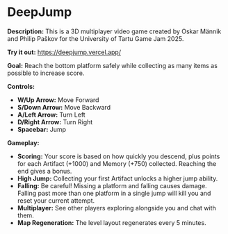 # DeepJump

**Description:**
This is a 3D multiplayer video game created by Oskar Männik and Philip Paškov for the University of Tartu Game Jam 2025.

**Try it out:**
https://deepjump.vercel.app/

**Goal:**
Reach the bottom platform safely while collecting as many items as possible to increase score.

**Controls:**
*   **W/Up Arrow:** Move Forward
*   **S/Down Arrow:** Move Backward
*   **A/Left Arrow:** Turn Left
*   **D/Right Arrow:** Turn Right
*   **Spacebar:** Jump


**Gameplay:**
*   **Scoring:** Your score is based on how quickly you descend, plus points for each Artifact (+1000) and Memory (+750) collected. Reaching the end gives a bonus.
*   **High Jump:** Collecting your first Artifact unlocks a higher jump ability.
*   **Falling:** Be careful! Missing a platform and falling causes damage. Falling past more than one platform in a single jump will kill you and reset your current attempt.
*   **Multiplayer:** See other players exploring alongside you and chat with them.
*   **Map Regeneration:** The level layout regenerates every 5 minutes.
